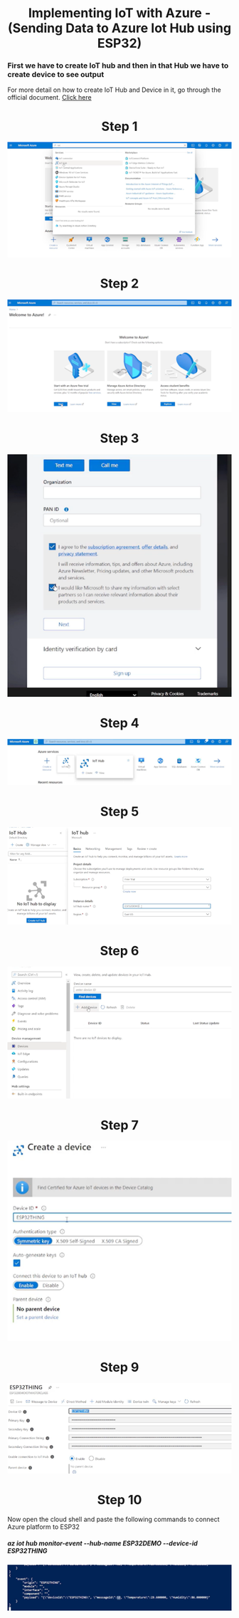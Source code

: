 <h1 align="center">Implementing IoT with Azure -(Sending Data to Azure Iot Hub using ESP32)
</h1>

### First we have to create IoT hub and then in that Hub we have to create device to see output
For more detail on how to create IoT Hub and Device in it, go through the official document. [Click here](https://learn.microsoft.com/en-us/azure/iot-hub/iot-hub-create-through-portal) 


<h1 align="center">Step 1
</h1>


<p align="center"><img src="https://github.com/RIT-MESH/Electronics-and-IoT-Projects/blob/main/12Implementing%20IoT%20with%20Azure%20-(Sending%20Data%20to%20Azure%20Iot%20Hub%20using%20ESP32)/Azure%20step%201.png?raw=true"alt="Sublime's custom image"/>
</p>

<h1 align="center">Step 2
</h1>


<p align="center"><img src="https://github.com/RIT-MESH/Electronics-and-IoT-Projects/blob/main/12Implementing%20IoT%20with%20Azure%20-(Sending%20Data%20to%20Azure%20Iot%20Hub%20using%20ESP32)/Azure%20step%202.png?raw=true"alt="Sublime's custom image"/>
</p>

<h1 align="center">Step 3
</h1>


<p align="center"><img src="https://github.com/RIT-MESH/Electronics-and-IoT-Projects/blob/main/12Implementing%20IoT%20with%20Azure%20-(Sending%20Data%20to%20Azure%20Iot%20Hub%20using%20ESP32)/Azure%20step%203.png?raw=true"alt="Sublime's custom image"/>
</p>

<h1 align="center">Step 4
</h1>


<p align="center"><img src="https://github.com/RIT-MESH/Electronics-and-IoT-Projects/blob/main/12Implementing%20IoT%20with%20Azure%20-(Sending%20Data%20to%20Azure%20Iot%20Hub%20using%20ESP32)/Azure%20step%204.png?raw=true"alt="Sublime's custom image"/>
</p>

<h1 align="center">Step 5
</h1>


<p align="center"><img src="https://github.com/RIT-MESH/Electronics-and-IoT-Projects/blob/main/12Implementing%20IoT%20with%20Azure%20-(Sending%20Data%20to%20Azure%20Iot%20Hub%20using%20ESP32)/Azure%20step%205.png?raw=true"alt="Sublime's custom image"/>
</p>

<h1 align="center">Step 6
</h1>


<p align="center"><img src="https://github.com/RIT-MESH/Electronics-and-IoT-Projects/blob/main/12Implementing%20IoT%20with%20Azure%20-(Sending%20Data%20to%20Azure%20Iot%20Hub%20using%20ESP32)/Azure%20step%206.png?raw=true"alt="Sublime's custom image"/>
</p>

<h1 align="center">Step 7
</h1>


<p align="center"><img src="https://github.com/RIT-MESH/Electronics-and-IoT-Projects/blob/main/12Implementing%20IoT%20with%20Azure%20-(Sending%20Data%20to%20Azure%20Iot%20Hub%20using%20ESP32)/Azure%20step%208.png?raw=true"alt="Sublime's custom image"/>
</p>

<h1 align="center">Step 9
</h1>


<p align="center"><img src="https://github.com/RIT-MESH/Electronics-and-IoT-Projects/blob/main/12Implementing%20IoT%20with%20Azure%20-(Sending%20Data%20to%20Azure%20Iot%20Hub%20using%20ESP32)/Azure%20step%209.png?raw=true"alt="Sublime's custom image"/>
</p>


<h1 align="center">Step 10
</h1>

Now open the cloud shell and paste the following commands to connect Azure platform to ESP32

##### az iot hub monitor-event --hub-name ESP32DEMO --device-id ESP32THING

<p align="center"><img src="https://github.com/RIT-MESH/Electronics-and-IoT-Projects/blob/main/12Implementing%20IoT%20with%20Azure%20-(Sending%20Data%20to%20Azure%20Iot%20Hub%20using%20ESP32)/Azure%20step%2010.png?raw=true"alt="Sublime's custom image"/>
</p>
